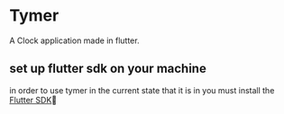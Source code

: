 # Tymer

A Clock application made in flutter.


## set up flutter sdk on your machine
in order to use tymer in the current state that it is in you must install the [Flutter SDK](https://flutter.dev/):link:


